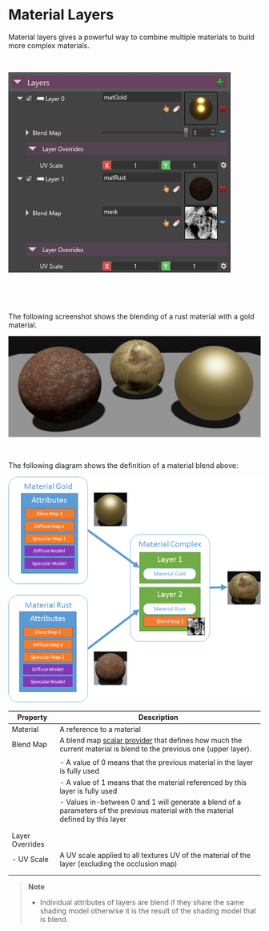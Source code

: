 # Material Layers

Material layers gives a powerful way to combine multiple materials to build more complex materials. 

 

![media/material-layers-1.png](media/material-layers-1.png) 

 

 

The following screenshot shows the blending of a rust material with a gold material.

![media/material-layers-2.png](media/material-layers-2.png) 

 

The following diagram shows the definition of a material blend above:

![media/material-layers-3.png](media/material-layers-3.png) 

| Property        | Description                                                                                                                              |
| --------------- | ---------------------------------------------------------------------------------------------------------------------------------------- |
| Material        | A reference to a material                                                                                                                |
| Blend Map       | A blend map [scalar provider](material-colors.md) that defines how much the current material is blend to the previous one (upper layer). |
|                 |                                                                                                                                          |
|                 | - A value of 0 means that the previous material in the layer is fully used                                                               |
|                 | - A value of 1 means that the material referenced by this layer is fully used                                                            |
|                 | - Values in-between 0 and 1 will generate a blend of a parameters of the previous material with the material defined by this layer       |
|                 |                                                                                                                                          |
|                 |                                                                                                                                          |
| Layer Overrides |                                                                                                                                          |
| - UV Scale      | A UV scale applied to all textures UV of the material of the layer (excluding the occlusion map)                                         |
|                 |                                                                                                                                          |
|                 |                                                                                                                                          |


> **Note**
> 
> - Individual attributes of layers are blend if they share the same shading model otherwise it is the result of the shading model that is blend.    
